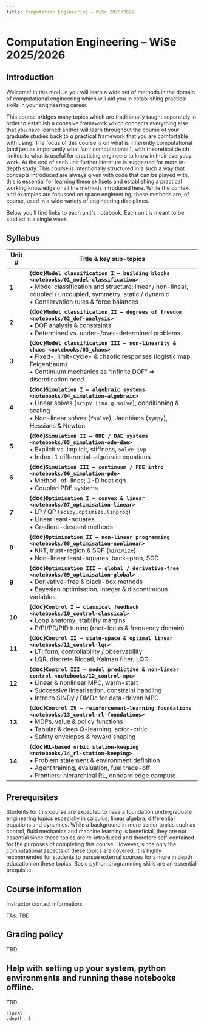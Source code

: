 ```yaml
---
title: Computation Engineering – WiSe 2025/2026
---
```


# Computation Engineering – WiSe 2025/2026

## Introduction

Welcome! In this module you will learn a wide set of methods in the domain of computational engineering which will aid you in establishing practical skills in your engineering career.

This course bridges many topics which are traditionally taught separately in order to establish a cohesive framework which connects everything else that you have learned and/or will learn throughout the course of your graduate studies back to _a_ practical framework that you are comfortable with using. The focus of this course is on what is inherently computational (and just as importantly what _isn't_ computational!), with theoretical depth limited to what is useful for practicing engineers to know in their everyday work. At the end of each unit further literature is suggested for more in-depth study. This course is intentionally structured in a such a way that concepts introduced are always given with code that can be played with, this is essential for learning these skillsets and establishing a practical working knowledge of all the methods introduced here. While the context and examples are focussed on space engineering, these methods are, of course, used in a wide variety of engineering disciplines.

Below you’ll find links to each unit's notebook. Each unit is meant to be studied in a single week.

## Syllabus

| Unit # | Title & key sub-topics |
|-----------|-----------------------|
| **1** | **{doc}`Model classification I – building blocks <notebooks/01_model-classification>`**<br>• Model classification and structure: linear / non-linear, coupled / uncoupled, symmetry, static / dynamic<br>• Conservation rules & force balances |
| **2** | **{doc}`Model classification II – degrees of freedom <notebooks/02_dof-analysis>`**<br>• DOF analysis & constraints<br>• Determined vs. under-/over-determined problems |
| **3** | **{doc}`Model classification III – non-linearity & chaos <notebooks/03_chaos>`**<br>• Fixed-, limit-cycle- & chaotic responses (logistic map, Feigenbaum)<br>• Continuum mechanics as “infinite DOF” ⇒ discretisation need |
| **4** | **{doc}`Simulation I – algebraic systems <notebooks/04_simulation-algebraic>`**<br>• Linear solves (`scipy.linalg.solve`), conditioning & scaling<br>• Non-linear solves (`fsolve`), Jacobians (`sympy`), Hessians & Newton |
| **5** | **{doc}`Simulation II – ODE / DAE systems <notebooks/05_simulation-ode-dae>`**<br>• Explicit vs. implicit, stiffness, `solve_ivp`<br>• Index-1 differential-algebraic equations |
| **6** | **{doc}`Simulation III – continuum / PDE intro <notebooks/06_simulation-pde>`**<br>• Method-of-lines; 1-D heat eqn<br>• Coupled PDE systems |
| **7** | **{doc}`Optimisation I – convex & linear <notebooks/07_optimisation-linear>`**<br>• LP / QP (`scipy.optimize.linprog`)<br>• Linear least-squares<br>• Gradient-descent methods |
| **8** | **{doc}`Optimisation II – non-linear programming <notebooks/08_optimisation-nonlinear>`**<br>• KKT, trust-region & SQP (`minimize`)<br>• Non-linear least-squares, back-prop, SGD |
| **9** | **{doc}`Optimisation III – global / derivative-free <notebooks/09_optimisation-global>`**<br>• Derivative-free & black-box methods<br>• Bayesian optimisation, integer & discontinuous variables |
| **10** | **{doc}`Control I – classical feedback <notebooks/10_control-classical>`**<br>• Loop anatomy, stability margins<br>• P/PI/PD/PID tuning (root-locus & frequency domain) |
| **11** | **{doc}`Control II – state-space & optimal linear <notebooks/11_control-lqr>`**<br>• LTI form, controllability / observability<br>• LQR, discrete Riccati, Kalman filter, LQG |
| **12** | **{doc}`Control III – model predictive & non-linear control <notebooks/12_control-mpc>`**<br>• Linear & nonlinear MPC, warm-start<br>• Successive linearisation, constraint handling<br>• Intro to SINDy / DMDc for data-driven MPC |
| **13** | **{doc}`Control IV – reinforcement-learning foundations <notebooks/13_control-rl-foundations>`**<br>• MDPs, value & policy functions<br>• Tabular & deep Q-learning, actor-critic<br>• Safety envelopes & reward shaping |
| **14** | **{doc}`RL-based orbit station-keeping <notebooks/14_rl-station-keeping>`**<br>• Problem statement & environment definition<br>• Agent training, evaluation, fuel trade-off<br>• Frontiers: hierarchical RL, onboard edge compute |

## Prerequisites

Students for this course are expected to have a foundation undergraduate engineering topics especially in calculus, linear algebra, differential equations and dynamics. While a background in more senior topics such as control, fluid mechanics and machine learning is beneficial, they are not essential since these topics are re-introduced and therefore self-contained for the purposes of completing this course. However, since only the computational aspects of these topics are covered, it is highly recommended for students to pursue external sources for a more in depth education on these topics. Basic python programming skills are an essential prequisite.

## Course information

Instructor contact information:

TAs: TBD

## Grading policy 

TBD

## Help with setting up your system, python environments and running these notebooks offline.

TBD

```{contents}
:local:
:depth: 2
